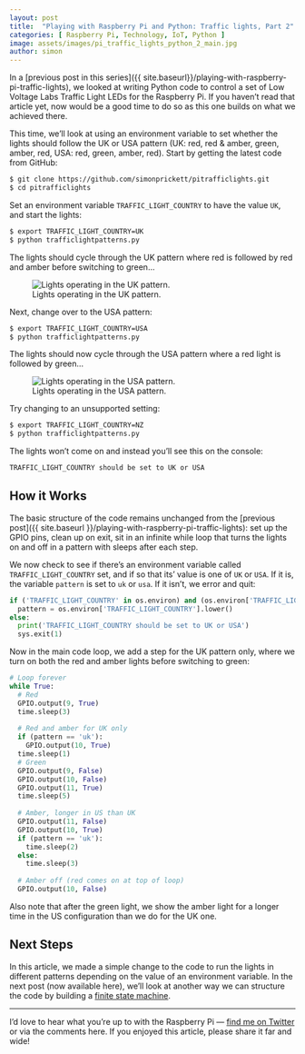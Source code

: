 ```yaml
---
layout: post
title:  "Playing with Raspberry Pi and Python: Traffic lights, Part 2"
categories: [ Raspberry Pi, Technology, IoT, Python ]
image: assets/images/pi_traffic_lights_python_2_main.jpg
author: simon
---
```

In a [previous post in this series]({{ site.baseurl}}/playing-with-raspberry-pi-traffic-lights), we looked at writing Python code to control a set of Low Voltage Labs Traffic Light LEDs for the Raspberry Pi. If you haven’t read that article yet, now would be a good time to do so as this one builds on what we achieved there.

This time, we’ll look at using an environment variable to set whether the lights should follow the UK or USA pattern (UK: red, red & amber, green, amber, red, USA: red, green, amber, red). Start by getting the latest code from GitHub:

```bash
$ git clone https://github.com/simonprickett/pitrafficlights.git
$ cd pitrafficlights
```

Set an environment variable `TRAFFIC_LIGHT_COUNTRY` to have the value `UK`, and start the lights:

```bash
$ export TRAFFIC_LIGHT_COUNTRY=UK
$ python trafficlightpatterns.py
```

The lights should cycle through the UK pattern where red is followed by red and amber before switching to green...

<figure class="figure">
  <img src="{{ site.baseurl }}/assets/images/pi_traffic_lights_python_2_uk_pattern.gif" class="figure-img img-fluid" alt="Lights operating in the UK pattern.">
  <figcaption class="figure-caption text-center">Lights operating in the UK pattern.</figcaption>
</figure>

Next, change over to the USA pattern:

```bash
$ export TRAFFIC_LIGHT_COUNTRY=USA
$ python trafficlightpatterns.py
```
The lights should now cycle through the USA pattern where a red light is followed by green…

<figure class="figure">
  <img src="{{ site.baseurl }}/assets/images/pi_traffic_lights_python_2_usa_pattern.gif" class="figure-img img-fluid" alt="Lights operating in the USA pattern.">
  <figcaption class="figure-caption text-center">Lights operating in the USA pattern.</figcaption>
</figure>

Try changing to an unsupported setting:

```bash
$ export TRAFFIC_LIGHT_COUNTRY=NZ
$ python trafficlightpatterns.py
```

The lights won’t come on and instead you’ll see this on the console:

```bash
TRAFFIC_LIGHT_COUNTRY should be set to UK or USA
```

## How it Works

The basic structure of the code remains unchanged from the [previous post]({{ site.baseurl }}/playing-with-raspberry-pi-traffic-lights): set up the GPIO pins, clean up on exit, sit in an infinite while loop that turns the lights on and off in a pattern with sleeps after each step.

We now check to see if there’s an environment variable called `TRAFFIC_LIGHT_COUNTRY` set, and if so that its’ value is one of `UK` or `USA`. If it is, the variable `pattern` is set to `uk` or `usa`. If it isn’t, we error and quit:

```python
if ('TRAFFIC_LIGHT_COUNTRY' in os.environ) and (os.environ['TRAFFIC_LIGHT_COUNTRY'] in ['UK', 'USA']):
  pattern = os.environ['TRAFFIC_LIGHT_COUNTRY'].lower()
else:
  print('TRAFFIC_LIGHT_COUNTRY should be set to UK or USA')
  sys.exit(1)
```

Now in the main code loop, we add a step for the UK pattern only, where we turn on both the red and amber lights before switching to green:

```python
# Loop forever
while True:
  # Red
  GPIO.output(9, True)
  time.sleep(3)
 
  # Red and amber for UK only
  if (pattern == 'uk'):
    GPIO.output(10, True)
  time.sleep(1)
  # Green
  GPIO.output(9, False)
  GPIO.output(10, False)
  GPIO.output(11, True)
  time.sleep(5)
 
  # Amber, longer in US than UK
  GPIO.output(11, False)
  GPIO.output(10, True)
  if (pattern == 'uk'):
    time.sleep(2)
  else:
    time.sleep(3)
 
  # Amber off (red comes on at top of loop)
  GPIO.output(10, False)
```

Also note that after the green light, we show the amber light for a longer time in the US configuration than we do for the UK one.

## Next Steps

In this article, we made a simple change to the code to run the lights in different patterns depending on the value of an environment variable. In the next post (now available here), we’ll look at another way we can structure the code by building a [finite state machine](https://en.wikipedia.org/wiki/Finite-state_machine).

---

I’d love to hear what you’re up to with the Raspberry Pi — [find me on Twitter](https://twitter.com/simon_prickett) or via the comments here. If you enjoyed this article, please share it far and wide!